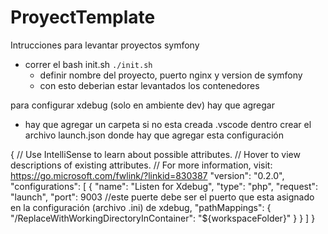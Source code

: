# ProyectTemplate

Intrucciones para levantar proyectos symfony

- correr el bash init.sh
    `./init.sh`
    - definir nombre del proyecto, puerto nginx y version de symfony
    - con esto deberian estar levantados los contenedores 

para configurar xdebug (solo en ambiente dev) hay que agregar

- hay que agregar un carpeta si no esta creada .vscode dentro crear el archivo launch.json donde hay que agregar esta configuración

{
    // Use IntelliSense to learn about possible attributes.
    // Hover to view descriptions of existing attributes.
    // For more information, visit: https://go.microsoft.com/fwlink/?linkid=830387
    "version": "0.2.0",
    "configurations": [
        {
            "name": "Listen for Xdebug",
            "type": "php",
            "request": "launch",
            "port": 9003 //este puerte debe ser el puerto que esta asignado en la configuración (archivo .ini) de xdebug,
            "pathMappings": {
                "/ReplaceWithWorkingDirectoryInContainer": "${workspaceFolder}"
            }
        }
    ]
}